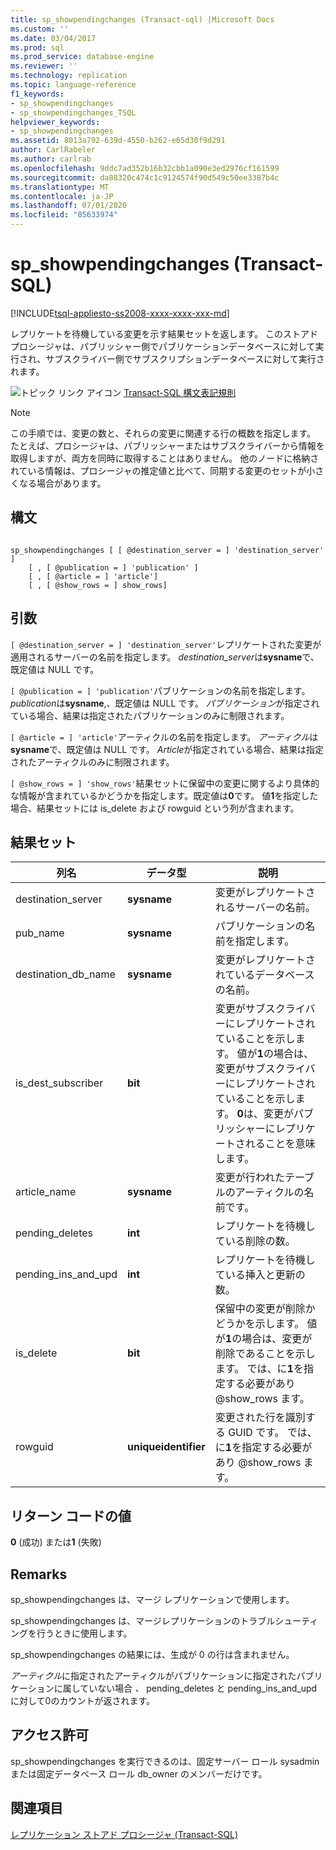 ```yaml
---
title: sp_showpendingchanges (Transact-sql) |Microsoft Docs
ms.custom: ''
ms.date: 03/04/2017
ms.prod: sql
ms.prod_service: database-engine
ms.reviewer: ''
ms.technology: replication
ms.topic: language-reference
f1_keywords:
- sp_showpendingchanges
- sp_showpendingchanges_TSQL
helpviewer_keywords:
- sp_showpendingchanges
ms.assetid: 8013a792-639d-4550-b262-e65d30f9d291
author: CarlRabeler
ms.author: carlrab
ms.openlocfilehash: 9ddc7ad352b16b32cbb1a090e3ed2976cf161599
ms.sourcegitcommit: da88320c474c1c9124574f90d549c50ee3387b4c
ms.translationtype: MT
ms.contentlocale: ja-JP
ms.lasthandoff: 07/01/2020
ms.locfileid: "85633974"
---
```

# <a name="sp_showpendingchanges-transact-sql"></a>sp_showpendingchanges (Transact-SQL)
[!INCLUDE[tsql-appliesto-ss2008-xxxx-xxxx-xxx-md](../../includes/applies-to-version/sqlserver.md)]

  レプリケートを待機している変更を示す結果セットを返します。 このストアドプロシージャは、パブリッシャー側でパブリケーションデータベースに対して実行され、サブスクライバー側でサブスクリプションデータベースに対して実行されます。  
  
 ![トピック リンク アイコン](../../database-engine/configure-windows/media/topic-link.gif "トピック リンク アイコン") [Transact-SQL 構文表記規則](../../t-sql/language-elements/transact-sql-syntax-conventions-transact-sql.md)  
  
> [!NOTE]  
>  この手順では、変更の数と、それらの変更に関連する行の概数を指定します。 たとえば、プロシージャは、パブリッシャーまたはサブスクライバーから情報を取得しますが、両方を同時に取得することはありません。 他のノードに格納されている情報は、プロシージャの推定値と比べて、同期する変更のセットが小さくなる場合があります。  
  
## <a name="syntax"></a>構文  
  
```  
  
sp_showpendingchanges [ [ @destination_server = ] 'destination_server' ]  
    [ , [ @publication = ] 'publication' ]  
    [ , [ @article = ] 'article']  
    [ , [ @show_rows = ] show_rows]  
```  
  
## <a name="arguments"></a>引数  
`[ @destination_server = ] 'destination_server'`レプリケートされた変更が適用されるサーバーの名前を指定します。 *destination_server*は**sysname**で、既定値は NULL です。  
  
`[ @publication = ] 'publication'`パブリケーションの名前を指定します。 *publication*は**sysname**,、既定値は NULL です。 *パブリケーション*が指定されている場合、結果は指定されたパブリケーションのみに制限されます。  
  
`[ @article = ] 'article'`アーティクルの名前を指定します。 *アーティクル*は**sysname**で、既定値は NULL です。 *Article*が指定されている場合、結果は指定されたアーティクルのみに制限されます。  
  
`[ @show_rows = ] 'show_rows'`結果セットに保留中の変更に関するより具体的な情報が含まれているかどうかを指定します。既定値は**0**です。 値**1**を指定した場合、結果セットには is_delete および rowguid という列が含まれます。  
  
## <a name="result-set"></a>結果セット  
  
|列名|データ型|説明|  
|-----------------|---------------|-----------------|  
|destination_server|**sysname**|変更がレプリケートされるサーバーの名前。|  
|pub_name|**sysname**|パブリケーションの名前を指定します。|  
|destination_db_name|**sysname**|変更がレプリケートされているデータベースの名前。|  
|is_dest_subscriber|**bit**|変更がサブスクライバーにレプリケートされていることを示します。 値が**1**の場合は、変更がサブスクライバーにレプリケートされていることを示します。 **0**は、変更がパブリッシャーにレプリケートされることを意味します。|  
|article_name|**sysname**|変更が行われたテーブルのアーティクルの名前です。|  
|pending_deletes|**int**|レプリケートを待機している削除の数。|  
|pending_ins_and_upd|**int**|レプリケートを待機している挿入と更新の数。|  
|is_delete|**bit**|保留中の変更が削除かどうかを示します。 値が**1**の場合は、変更が削除であることを示します。 では、に**1**を指定する必要があり @show_rows ます。|  
|rowguid|**uniqueidentifier**|変更された行を識別する GUID です。 では、に**1**を指定する必要があり @show_rows ます。|  
  
## <a name="return-code-values"></a>リターン コードの値  
 **0** (成功) または**1** (失敗)  
  
## <a name="remarks"></a>Remarks  
 sp_showpendingchanges は、マージ レプリケーションで使用します。  
  
 sp_showpendingchanges は、マージレプリケーションのトラブルシューティングを行うときに使用します。  
  
 sp_showpendingchanges の結果には、生成が 0 の行は含まれません。  
  
 *アーティクル*に指定されたアーティクルがパブリケーションに指定されたパブリケーションに属していない場合 *、* pending_deletes と pending_ins_and_upd に対して0のカウントが返されます。  
  
## <a name="permissions"></a>アクセス許可  
 sp_showpendingchanges を実行できるのは、固定サーバー ロール sysadmin または固定データベース ロール db_owner のメンバーだけです。  
  
## <a name="see-also"></a>関連項目  
 [レプリケーション ストアド プロシージャ &#40;Transact-SQL&#41;](../../relational-databases/system-stored-procedures/replication-stored-procedures-transact-sql.md)  
  
  
